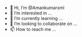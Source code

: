 - 👋 Hi, I’m @Amankumarxml
- 👀 I’m interested in ...
- 🌱 I’m currently learning ...
- 💞️ I’m looking to collaborate on ...
- 📫 How to reach me ...

<!---
Amankumarxml/Amankumarxml is a ✨ special ✨ repository because its `README.md` (this file) appears on your GitHub profile.
You can click the Preview link to take a look at your changes.
--->
